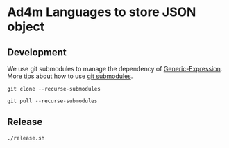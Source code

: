 # Ad4m Languages to store JSON object

## Development

We use git submodules to manage the dependency of [Generic-Expression](https://github.com/juntofoundation/Generic-Expression). More tips about how to use [git submodules](https://gist.github.com/gitaarik/8735255).

```shell
git clone --recurse-submodules

git pull --recurse-submodules
```

## Release

```shell
./release.sh
```
